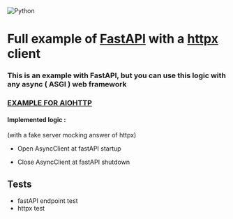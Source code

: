 ![Python](https://github.com/raphaelauv/fastAPI-httpx-example/workflows/Python/badge.svg?branch=main)

# Full example of [FastAPI](https://github.com/tiangolo/fastapi) with a [httpx](https://github.com/encode/httpx) client

### This is an example with FastAPI, but you can use this logic with any async ( ASGI ) web framework


### [EXAMPLE FOR AIOHTTP](https://github.com/raphaelauv/fastAPI-aiohttp-example/)


#### Implemented logic : 

(with a fake server mocking answer of httpx)

- Open AsyncClient at fastAPI startup

- Close AsyncClient at fastAPI shutdown


## Tests
- fastAPI endpoint test
- httpx test
